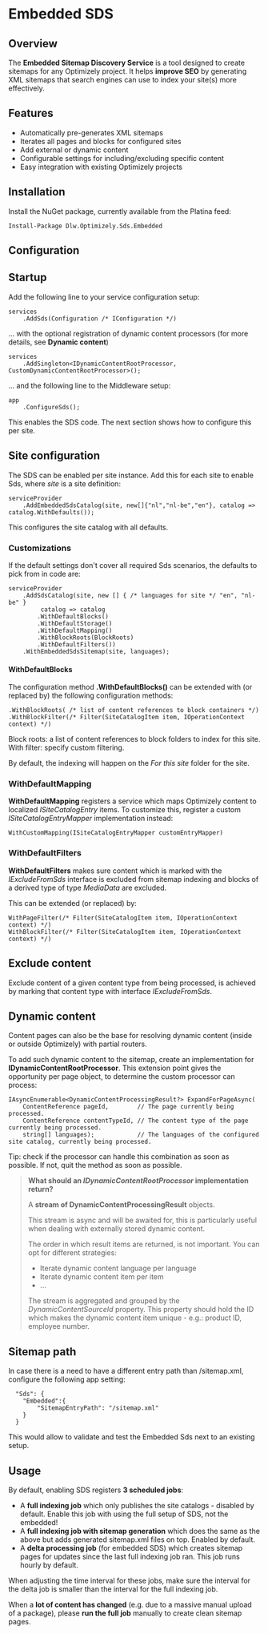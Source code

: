 ﻿# Embedded SDS

## Overview

The **Embedded Sitemap Discovery Service**  is a tool designed to create sitemaps for any Optimizely project. It helps **improve SEO** by generating XML sitemaps that search engines can use to index your site(s) more effectively.

## Features

- Automatically pre-generates XML sitemaps
- Iterates all pages and blocks for configured sites
- Add external or dynamic content
- Configurable settings for including/excluding specific content
- Easy integration with existing Optimizely projects

## Installation

Install the NuGet package, currently available from the Platina feed:

    Install-Package Dlw.Optimizely.Sds.Embedded

## Configuration

## Startup

Add the following line to your service configuration setup:

    services
        .AddSds(Configuration /* IConfiguration */)

... with the optional registration of dynamic content processors (for more details, see __Dynamic content__)

    services
        .AddSingleton<IDynamicContentRootProcessor, CustomDynamicContentRootProcessor>();

... and the following line to the Middleware setup:

    app
        .ConfigureSds();

This enables the SDS code. The next section shows how to configure this per site.

## Site configuration

The SDS can be enabled per site instance. Add this for each site to enable Sds, where _site_ is a site definition:

    serviceProvider
        .AddEmbeddedSdsCatalog(site, new[]{"nl","nl-be","en"}, catalog => catalog.WithDefaults());

This configures the site catalog with all defaults.

### Customizations

If the default settings don't cover all required Sds scenarios, the defaults to pick from in code are:

    serviceProvider
        .AddSdsCatalog(site, new [] { /* languages for site */ "en", "nl-be" }
             catalog => catalog
            .WithDefaultBlocks()
            .WithDefaultStorage()
            .WithDefaultMapping()
            .WithBlockRoots(BlockRoots)
            .WithDefaultFilters())
        .WithEmbeddedSdsSitemap(site, languages);

#### WithDefaultBlocks

The configuration method **.WithDefaultBlocks()** can be extended with (or replaced by) the following configuration methods:

    .WithBlockRoots( /* list of content references to block containers */)
    .WithBlockFilter(/* Filter(SiteCatalogItem item, IOperationContext context) */)

Block roots: a list of content references to block folders to index for this site.
With filter: specify custom filtering. 

By default, the indexing will happen on the _For this site_ folder for the site.

### WithDefaultMapping

**WithDefaultMapping** registers a service which maps Optimizely content to localized _ISiteCatalogEntry_ items. To customize this, register a custom _ISiteCatalogEntryMapper_ implementation instead:

    WithCustomMapping(ISiteCatalogEntryMapper customEntryMapper)

### WithDefaultFilters

**WithDefaultFilters** makes sure content which is marked with the _IExcludeFromSds_ interface is excluded from sitemap indexing and blocks of a derived type of type _MediaData_ are excluded.

This can be extended (or replaced) by:

    WithPageFilter(/* Filter(SiteCatalogItem item, IOperationContext context) */)
    WithBlockFilter(/* Filter(SiteCatalogItem item, IOperationContext context) */)

## Exclude content

Exclude content of a given content type from being processed, is achieved by marking that content type
with interface _IExcludeFromSds_.

## Dynamic content

Content pages can also be the base for resolving dynamic content (inside or outside Optimizely) with partial routers.

To add such dynamic content to the sitemap, create an implementation for **IDynamicContentRootProcessor**. 
This extension point gives the opportunity per page object, to determine the custom processor can process:
    
    IAsyncEnumerable<DynamicContentProcessingResult?> ExpandForPageAsync(
        ContentReference pageId,        // The page currently being processed.
        ContentReference contentTypeId, // The content type of the page currently being processed.
        string[] languages);            // The languages of the configured site catalog, currently being processed.
    
Tip: check if the processor can handle this combination as soon as possible. If not, quit the method as soon as possible.

> **What should an _IDynamicContentRootProcessor_ implementation return?**
>
> A **stream of DynamicContentProcessingResult** objects.
>
> This stream is async and will be awaited for, this is particularly useful when dealing with externally stored dynamic content.
>
> The order in which result items are returned, is not important. You can opt for different strategies:
> * Iterate dynamic content language per language
> * Iterate dynamic content item per item
> * ...
>
> The stream is aggregated and grouped by the _DynamicContentSourceId_ property. 
> This property should hold the ID which makes the dynamic content item unique - e.g.: product ID, employee number.


## Sitemap path

In case there is a need to have a different entry path than /sitemap.xml, configure the following app setting:

      "Sds": {
        "Embedded":{
            "SitemapEntryPath": "/sitemap.xml"
        }
      }

This would allow to validate and test the Embedded Sds next to an existing setup.

## Usage

By default, enabling SDS registers **3 scheduled jobs**:

* A **full indexing job** which only publishes the site catalogs - disabled by default. Enable this job with using the full setup of SDS, not the embedded!
* A **full indexing job with sitemap generation** which does the same as the above but adds generated sitemap.xml files on top. Enabled by default.
* A **delta processing job** (for embedded SDS) which creates sitemap pages for updates since the last full indexing job ran. This job runs hourly by default.

When adjusting the time interval for these jobs, make sure the interval for the delta job is smaller than the interval for the full indexing job.

When a **lot of content has changed** (e.g. due to a massive manual upload of a package), please **run the full job** manually to create clean sitemap pages.